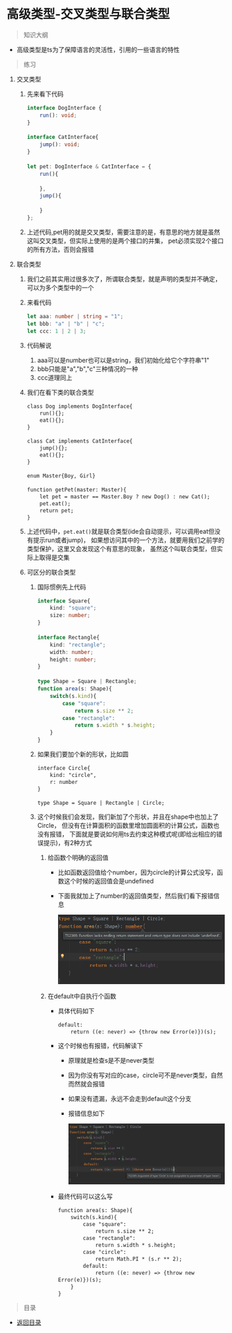 # 高级类型-交叉类型与联合类型

> 知识大纲

* 高级类型是ts为了保障语言的灵活性，引用的一些语言的特性

> 练习
1. 交叉类型
    1. 先来看下代码
        ```typescript
        interface DogInterface {
            run(): void;
        }
        
        interface CatInterface{
            jump(): void;
        }
        
        let pet: DogInterface & CatInterface = {
            run(){
                
            },
            jump(){
                
            }
        };
        ```
    2. 上述代码,pet用的就是交叉类型，需要注意的是，有意思的地方就是虽然这叫交叉类型，但实际上使用的是两个接口的并集，
        pet必须实现2个接口的所有方法，否则会报错
                
2. 联合类型
    1. 我们之前其实用过很多次了，所谓联合类型，就是声明的类型并不确定，可以为多个类型中的一个
    2. 来看代码
        ```typescript
        let aaa: number | string = "1";
        let bbb: "a" | "b" | "c";
        let ccc: 1 | 2 | 3;
        ```
    3. 代码解说
        1. aaa可以是number也可以是string，我们初始化给它个字符串"1"
        2. bbb只能是"a","b","c"三种情况的一种
        3. ccc道理同上
    4. 我们在看下类的联合类型
        ```
        class Dog implements DogInterface{
            run(){};
            eat(){};
        }
        
        class Cat implements CatInterface{
            jump(){};
            eat(){};
        }
        
        enum Master{Boy, Girl}
        
        function getPet(master: Master){
            let pet = master == Master.Boy ? new Dog() : new Cat();
            pet.eat();
            return pet;
        }
        ``` 
    5. 上述代码中，`pet.eat()`就是联合类型(ide会自动提示，可以调用eat但没有提示run或者jump)，
        如果想访问其中的一个方法，就要用我们之前学的类型保护，这里又会发现这个有意思的现象，
        虽然这个叫联合类型，但实际上取得是交集
        
    6. 可区分的联合类型
        1. 国际惯例先上代码
            ```typescript
            interface Square{
                kind: "square";
                size: number;
            }
            
            interface Rectangle{
                kind: "rectangle";
                width: number;
                height: number;
            }
            
            type Shape = Square | Rectangle;
            function area(s: Shape){
                switch(s.kind){
                    case "square": 
                        return s.size ** 2;
                    case "rectangle":
                        return s.width * s.height;
                }
            }
            ```    
        2. 如果我们要加个新的形状，比如圆
            ```
            interface Circle{
                kind: "circle",
                r: number
            }
            
            type Shape = Square | Rectangle | Circle;
            ```    
        3. 这个时候我们会发现，我们新加了个形状，并且在shape中也加上了Circle，
            但没有在计算面积的函数里增加圆面积的计算公式，函数也没有报错，
            下面就是要说如何用ts去约束这种模式呢(即给出相应的错误提示)，有2种方式
            1. 给函数个明确的返回值
                * 比如函数返回值给个number，因为circle的计算公式没写，函数这个时候的返回值会是undefined
                * 下面我就加上了number的返回值类型，然后我们看下报错信息
                
                    ![](./images/指定函数返回值类型看报错信息.jpg)
                    
            2. 在default中自执行个函数
                * 具体代码如下
                    ```
                    default: 
                        return ((e: never) => {throw new Error(e)})(s); 
                    ```     
                * 这个时候也有报错，代码解读下
                    * 原理就是检查s是不是never类型
                    * 因为你没有写对应的case，circle可不是never类型，自然而然就会报错
                    * 如果没有遗漏，永远不会走到default这个分支
                    * 报错信息如下
                        
                        ![](./images/使用never优化代码.jpg)  
            
                * 最终代码可以这么写
                    ```
                    function area(s: Shape){
                        switch(s.kind){
                            case "square":
                                return s.size ** 2;
                            case "rectangle":
                                return s.width * s.height;
                            case "circle":
                                return Math.PI * (s.r ** 2);
                            default:
                                return ((e: never) => {throw new Error(e)})(s);
                        }
                    }
                    ```                         
            
> 目录

* [返回目录](../../README.md)            